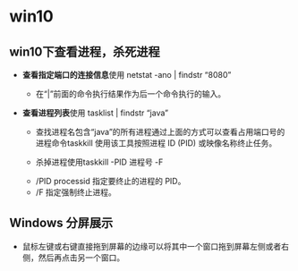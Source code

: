 # win10

## win10下查看进程，杀死进程

* **查看指定端口的连接信息**使用   netstat -ano | findstr “8080” 
  - 在“|”前面的命令执行结果作为后一个命令执行的输入。

* **查看进程列表**使用        tasklist | findstr “java” 

  * 查找进程名包含“java”的所有进程通过上面的方式可以查看占用端口号的进程命令taskkill  使用该工具按照进程 ID (PID) 或映像名称终止任务。

  * 杀掉进程使用taskkill -PID 进程号 -F

  + /PID processid  指定要终止的进程的 PID。
  + /F        指定强制终止进程。

## Windows 分屏展示
* 鼠标左键或右键直接拖到屏幕的边缘可以将其中一个窗口拖到屏幕左侧或者右侧，然后再点击另一个窗口。
